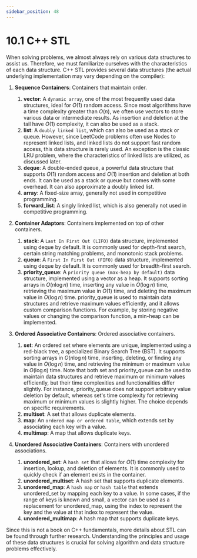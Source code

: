 ```yaml
---
sidebar_position: 48
---
```


# 10.1 C++ STL

When solving problems, we almost always rely on various data structures to assist us. Therefore, we must familiarize ourselves with the characteristics of each data structure. C++ STL provides several data structures (the actual underlying implementation may vary depending on the compiler):

1. **Sequence Containers**: Containers that maintain order.
   1. **vector**: A `dynamic array`, one of the most frequently used data structures, ideal for $O(1)$ random access. Since most algorithms have a time complexity greater than $O(n)$, we often use vectors to store various data or intermediate results. As insertion and deletion at the tail have $O(1)$ complexity, it can also be used as a stack.
   2. **list**: A `doubly linked list`, which can also be used as a stack or queue. However, since LeetCode problems often use Nodes to represent linked lists, and linked lists do not support fast random access, this data structure is rarely used. An exception is the classic LRU problem, where the characteristics of linked lists are utilized, as discussed later.
   3. **deque**: A double-ended queue, a powerful data structure that supports $O(1)$ random access and $O(1)$ insertion and deletion at both ends. It can be used as a stack or queue but comes with some overhead. It can also approximate a doubly linked list.
   4. **array**: A fixed-size array, generally not used in competitive programming.
   5. **forward_list**: A singly linked list, which is also generally not used in competitive programming.

2. **Container Adaptors**: Containers implemented on top of other containers.
   1. **stack**: A `Last In First Out (LIFO)` data structure, implemented using deque by default. It is commonly used for depth-first search, certain string matching problems, and monotonic stack problems.
   2. **queue**: A `First In First Out (FIFO)` data structure, implemented using deque by default. It is commonly used for breadth-first search.
   3. **priority_queue**: A `priority queue (max-heap by default)` data structure, implemented using a vector as a heap. It supports sorting arrays in $O(n \log n)$ time, inserting any value in $O(\log n)$ time, retrieving the maximum value in $O(1)$ time, and deleting the maximum value in $O(\log n)$ time. priority_queue is used to maintain data structures and retrieve maximum values efficiently, and it allows custom comparison functions. For example, by storing negative values or changing the comparison function, a min-heap can be implemented.

3. **Ordered Associative Containers**: Ordered associative containers.
   1. **set**: An ordered set where elements are unique, implemented using a red-black tree, a specialized Binary Search Tree (BST). It supports sorting arrays in $O(n \log n)$ time, inserting, deleting, or finding any value in $O(\log n)$ time, and retrieving the minimum or maximum value in $O(\log n)$ time. Note that both set and priority_queue can be used to maintain data structures and retrieve maximum or minimum values efficiently, but their time complexities and functionalities differ slightly. For instance, priority_queue does not support arbitrary value deletion by default, whereas set's time complexity for retrieving maximum or minimum values is slightly higher. The choice depends on specific requirements.
   2. **multiset**: A set that allows duplicate elements.
   3. **map**: An `ordered map or ordered table`, which extends set by associating each key with a value.
   4. **multimap**: A map that allows duplicate keys.

4. **Unordered Associative Containers**: Containers with unordered associations.
   1. **unordered_set**: A `hash set` that allows for $O(1)$ time complexity for insertion, lookup, and deletion of elements. It is commonly used to quickly check if an element exists in the container.
   2. **unordered_multiset**: A hash set that supports duplicate elements.
   3. **unordered_map**: A `hash map` or `hash table` that extends unordered_set by mapping each key to a value. In some cases, if the range of keys is known and small, a vector can be used as a replacement for unordered_map, using the index to represent the key and the value at that index to represent the value.
   4. **unordered_multimap**: A hash map that supports duplicate keys.

Since this is not a book on C++ fundamentals, more details about STL can be found through further research. Understanding the principles and usage of these data structures is crucial for solving algorithm and data structure problems effectively.

